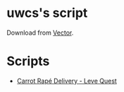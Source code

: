 # uwcs's script

Download from [Vector](https://www.vector.co.jp/soft/winnt/util/se115105.html).

# Scripts

- [Carrot Rapé Delivery - Leve Quest](ff14/crafter/READNE.md#carrot-rapé-delivery---leve-quest)
